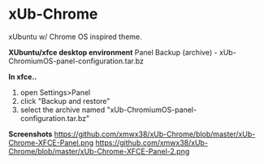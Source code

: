# xUb-Chrome
xUbuntu w/ Chrome OS inspired theme.

**XUbuntu/xfce desktop environment** Panel Backup (archive) - xUb-ChromiumOS-panel-configuration.tar.bz

**In xfce..**

  1. open Settings>Panel
  2. click "Backup and restore"
  3. select the archive named "xUb-ChromiumOS-panel-configuration.tar.bz"

**Screenshots**
https://github.com/xmwx38/xUb-Chrome/blob/master/xUb-Chrome-XFCE-Panel.png
https://github.com/xmwx38/xUb-Chrome/blob/master/xUb-Chrome-XFCE-Panel-2.png

